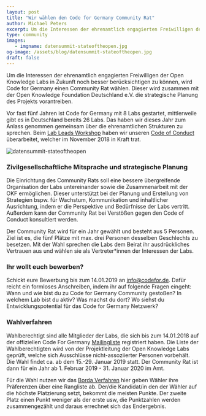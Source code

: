 ```yaml
---
layout: post
title: "Wir wählen den Code for Germany Community Rat"
author: Michael Peters
excerpt: Um die Interessen der ehrenamtlich engagierten Freiwilligen der Open Knowledge Labs in Zukunft noch besser berücksichtigen zu können, wird Code for Germany einen Community Rat wählen. Dieser wird zusammen mit der Open Knowledge Foundation Deutschland e.V. die strategische Planung des Projekts vorantreiben.
type: community
images:
   - imgname: datensummit-stateoftheopen.jpg
og-image: /assets/blog/datensummit-stateoftheopen.jpg
draft: false
---
```


Um die Interessen der ehrenamtlich engagierten Freiwilligen der Open Knowledge Labs in Zukunft noch besser berücksichtigen zu können, wird Code for Germany einen Community Rat wählen. Dieser wird zusammen mit der Open Knowledge Foundation Deutschland e.V. die strategische Planung des Projekts vorantreiben.

Vor fast fünf Jahren ist Code for Germany mit 8 Labs gestartet, mittlerweile gibt es in Deutschland bereits 26 Labs. Das haben wir dieses Jahr zum Anlass genommen gemeinsam über die ehrenamtlichen Strukturen zu sprechen. Beim [Lab Leads Workshop](https://codefor.de/blog/Unser-Lab-Workshop-2018.html) haben wir unseren [Code of Conduct](https://codefor.de/code-of-conduct/) überarbeitet, welcher im November 2018 in Kraft trat.

![datensummit-stateoftheopen](/blog/datensummit-stateoftheopen.jpg)

### Zivilgesellschaftliche Mitsprache und strategische Planung

Die Einrichtung des Community Rats soll eine bessere übergreifende Organisation der Labs untereinander sowie die Zusammenarbeit mit der OKF ermöglichen. Dieser unterstützt bei der Planung und Erstellung von Strategien bspw. für Wachstum, Kommunikation und inhaltlicher Ausrichtung, indem er die Perspektive und Bedürfnisse der Labs vertritt. Außerdem kann der Community Rat bei Verstößen gegen den Code of Conduct konsultiert werden.

Der Community Rat wird für ein Jahr gewählt und besteht aus 5 Personen. Ziel ist es, die fünf Plätze mit max. drei Personen desselben Geschlechts zu besetzen. Mit der Wahl sprechen die Labs dem Beirat ihr ausdrückliches Vertrauen aus und wählen sie als Vertreter*innen der Interessen der Labs.

### Ihr wollt euch bewerben?

Schickt eure Bewerbung bis zum 14.01.2019 an [info@codefor.de](mailto:info@codefor.de). Dafür reicht ein formloses Anschreiben, indem ihr auf folgende Fragen eingeht:  Wann und wie bist du zu Code for Germany Community gestoßen? In welchem Lab bist du aktiv? Was machst du dort? Wo siehst du Entwicklungspotential für das Code for Germany Netzwerk?

### Wahlverfahren

Wahlberechtigt sind alle Mitglieder der Labs, die sich bis zum 14.01.2018 auf der offiziellen Code For Germany [Mailingliste](https://mlists.okfn.de/cgi-bin/mailman/listinfo/codeforde) registriert haben. Die Liste der Wahlberechtigten wird von der Projektleitung der Open Knowledge Labs geprüft, welche sich Ausschlüsse nicht-assoziierter Personen vorbehält. Die Wahl findet ca. ab dem 15.-29. Januar 2019 statt. Der Community Rat ist dann für ein Jahr ab 1. Februar 2019 - 31. Januar 2020 im Amt.

Für die Wahl nutzen wir das [Borda Verfahren](https://de.wikipedia.org/wiki/Borda-Wahl) hier geben Wähler ihre Präferenzen über eine Rangliste ab. Der/die Kandidat/in den der Wähler auf die höchste Platzierung setzt, bekommt die meisten Punkte. Der zweite Platz einen Punkt weniger als der erste usw, die Punktzahlen werden zusammengezählt und daraus errechnet sich das Endergebnis.
